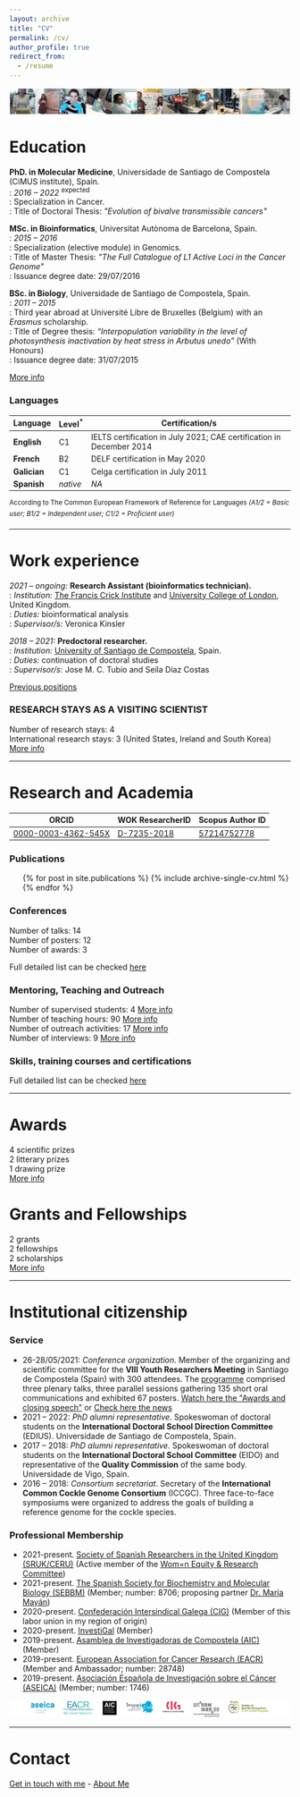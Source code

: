 ```yaml
---
layout: archive
title: "CV"
permalink: /cv/
author_profile: true
redirect_from:
  - /resume
---
```


<img src='/images/1_TiraFotosPhD-AliciaLBruzos.png'>  

Education
=======
**PhD. in Molecular Medicine**, Universidade de Santiago de Compostela (CiMUS institute), Spain.  
:   *2016 – 2022* <sup>expected</sup>  
:   Specialization in Cancer.  
:   Title of Doctoral Thesis: _"Evolution of bivalve transmissible cancers"_  
  
**MSc. in Bioinformatics**, Universitat Autònoma de Barcelona, Spain.  
:   *2015 – 2016*	  
:   Specialization (elective module) in Genomics.  
:   Title of Master Thesis: _"The Full Catalogue of L1 Active Loci in the Cancer Genome"_  
:   Issuance degree date: 29/07/2016  

**BSc. in Biology**, Universidade de Santiago de Compostela, Spain.  
:   *2011 – 2015* 	
:   Third year abroad at Université Libre de Bruxelles (Belgium) with an _Erasmus_ scholarship.  
:   Title of Degree thesis: _“Interpopulation variability in the level of photosynthesis inactivation by heat stress in Arbutus unedo”_ (With Honours)  
:   Issuance degree date: 31/07/2015 

[More info](https://albruzos.github.io/education/) 


### Languages

| Language | Level<sup>*</sup> | Certification/s |
| ------------- | ------------- | ------------- | 
| **English** | C1 | IELTS certification in July 2021; CAE certification in December 2014 |
| **French** | B2 | DELF certification in May 2020 |
| **Galician** | C1 | Celga certification in July 2011 |
| **Spanish** | _native_ | _NA_ |

<sup>According to The Common European Framework of Reference for Languages *(A1/2 = Basic user; B1/2 = Independent user; C1/2 = Proficient user)* </sup> 

---

Work experience
=======
_2021 – ongoing:_	**Research Assistant (bioinformatics technician).**  
:   *Institution:* [The Francis Crick Institute](https://www.crick.ac.uk/) and [University College of London](https://www.ucl.ac.uk/), United Kingdom.  
:   *Duties:* bioinformatical analysis  
:   *Supervisor/s:* Veronica Kinsler  

_2018 – 2021:_ **Predoctoral researcher.**  
:   *Institution:* [University of Santiago de Compostela](https://www.usc.es/gl), Spain.  
:   *Duties:* continuation of doctoral studies  
:   *Supervisor/s:* Jose M. C. Tubío and Seila Díaz Costas  

[Previous positions](https://albruzos.github.io/jobs/)  

### RESEARCH STAYS AS A VISITING SCIENTIST
Number of research stays: 4  
International research stays: 3 (United States, Ireland and South Korea)  
[More info](https://albruzos.github.io/jobs/)  

---

Research and Academia
======

| ORCID | WOK ResearcherID | Scopus Author ID |
| ------------- | ------------- | ------------- | 
| [0000-0003-4362-545X](https://orcid.org/0000-0003-4362-545X) | [D-7235-2018](https://publons.com/researcher/1404866/alicia-l-bruzos/) | [57214752778](https://www.scopus.com/authid/detail.uri?authorId=57214752778) |


### Publications
  <ul>{% for post in site.publications %}
    {% include archive-single-cv.html %}
  {% endfor %}</ul>
  
### Conferences

Number of talks: 14  
Number of posters: 12  
Number of awards: 3  

Full detailed list can be checked [here](https://albruzos.github.io/talks/)  

### Mentoring, Teaching and Outreach

Number of supervised students: 4 [More info](https://albruzos.github.io/teaching/supervision)      
Number of teaching hours: 90 [More info](https://albruzos.github.io/teaching/university-teaching)  
Number of outreach activities: 17 [More info](https://albruzos.github.io/outreach/)  
Number of interviews: 9 [More info](https://albruzos.github.io/media/)  

### Skills, training courses and certifications

Full detailed list can be checked [here](https://albruzos.github.io/skills-certifications/)

---

Awards
======
4 scientific prizes  
2 litterary prizes  
1 drawing prize  
[More info](https://albruzos.github.io/awardsgrants/awards/)

Grants and Fellowships
======
2 grants  
2 fellowships  
2 scholarships  
[More info](https://albruzos.github.io/awardsgrants/grants/)

---

Institutional citizenship
======

### Service
* 26-28/05/2021: _Conference organization_. Member of the organizing and scientific committee for the **VIII Youth Researchers Meeting** in Santiago de Compostela (Spain) with 300 attendees. The [programme](https://albruzos.github.io/files/ScientificProgramme_VIII-EncontroMocidadeInvestigadora.pdf) comprised three plenary talks, three parallel sessions gathering 135 short oral communications and exhibited 67 posters. [Watch here the "Awards and closing speech"](https://www.youtube.com/watch?v=oEo8HwLZy2s) or [Check here the news](https://www.linkedin.com/posts/alicialopezbruzos_conferences2021-conference-research-activity-6810986196924207105-O6Qw)  
* 2021 – 2022: _PhD alumni representative_. Spokeswoman of doctoral students on the **International Doctoral School Direction Committee** (EDIUS). Universidade de Santiago de Compostela, Spain.
* 2017 – 2018: _PhD alumni representative_. Spokeswoman of doctoral students on the **International Doctoral School Committee** (EIDO) and representative of the **Quality Commission** of the same body. Universidade de Vigo, Spain.
* 2016 – 2018: _Consortium secretariat_. Secretary of the **International Common Cockle Genome Consortium** (ICCGC). Three face-to-face symposiums were organized to address the goals of building a reference genome for the cockle species. 

### Professional Membership
* 2021-present.	[Society of Spanish Researchers in the United Kingdom (SRUK/CERU)](https://sruk.org.uk/) (Active member of the [Wom=n Equity & Research Committee](https://sruk.org.uk/teams/womn-equity-research-committee/))
* 2021-present.	[The Spanish Society for Biochemistry and Molecular Biology (SEBBM)](https://sebbm.es/) (Member; number: 8706; proposing partner [Dr. María Mayán](http://www.inibic.es/portfolio-items/cellcom/)) 
* 2020-present.	[Confederación Intersindical Galega (CIG)](https://www.cig.gal/) (Member of this labor union in my region of origin) 
* 2020-present.	[InvestiGal](https://investi.gal/) (Member)  
* 2019-present.	[Asamblea de Investigadoras de Compostela (AIC)](https://asembleadeinvestigadoras.gal/) (Member)  
* 2019-present.	[European Association for Cancer Research (EACR)](https://www.eacr.org/) (Member and Ambassador; number: 28748) 
* 2019-present.	[Asociación Española de Investigación sobre el Cáncer (ASEICA)](https://www.aseica.es) (Member; number: 1746)  
  
<img src='/images/albruzos-memberships.png'>  

---

Contact
======

[Get in touch with me](https://albruzos.github.io/contact) - [About Me](https://albruzos.github.io/) 


